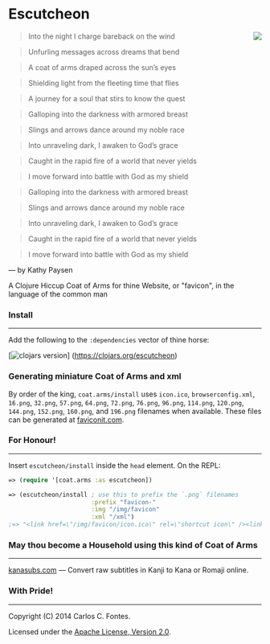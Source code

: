 Escutcheon
==========
<img align="right"
     src="http://s3-eu-west-1.amazonaws.com/lookandlearn-preview/A/A003/A003411.jpg">
</img>
> Into the night I charge bareback on the wind

> Unfurling messages across dreams that bend

> A coat of arms draped across the sun’s eyes

> Shielding light from the fleeting time that flies

> A journey for a soul that stirs to know the quest

> Galloping into the darkness with armored breast

> Slings and arrows dance around my noble race

> Into unraveling dark, I awaken to God’s grace

> Caught in the rapid fire of a world that never yields

> I move forward into battle with God as my shield

> Galloping into the darkness with armored breast

> Slings and arrows dance around my noble race

> Into unraveling dark, I awaken to God’s grace

> Caught in the rapid fire of a world that never yields

> I move forward into battle with God as my shield

— by Kathy Paysen

A Clojure Hiccup Coat of Arms for thine Website, or "favicon", in the language of the common man 

### Install
----------
Add the following to the `:dependencies` vector of thine horse:

[![clojars version](https://clojars.org/escutcheon/latest-version.svg?raw=true)]
(https://clojars.org/escutcheon)

### Generating miniature Coat of Arms and xml
By order of the king, `coat.arms/install` uses `icon.ico`,
`browserconfig.xml`, `16.png`, `32.png`, `57.png`, `64.png`, `72.png`,
`76.png`, `96.png`, `114.png`, `120.png`, `144.png`, `152.png`, `160.png`,
and `196.png` filenames when available. These files can be generated at
[faviconit.com](http://faviconit.com).

### For Honour!
----------
Insert `escutcheon/install` inside the `head` element. On the REPL:
```clojure
=> (require '[coat.arms :as escutcheon])

=> (escutcheon/install ; use this to prefix the `.png` filenames
                       :prefix "favicon-"
                       :img "/img/favicon"
                       :xml "/xml")
;=> "<link href=\"/img/favicon/icon.ico\" rel=\"shortcut icon\" /><link href=\"/img/favicon/icon.ico\" rel=\"icon\" sizes=\"16x16 32x32 64x64\" /><link href=\"/img/favicon/favicon-196.png\" rel=\"icon\" sizes=\"196x196\" type=\"image/png\" /><link href=\"/img/favicon/favicon-160.png\" rel=\"icon\" sizes=\"160x160\" type=\"image/png\" /><link href=\"/img/favicon/favicon-96.png\" rel=\"icon\" sizes=\"96x96\" type=\"image/png\" /><link href=\"/img/favicon/favicon-64.png\" rel=\"icon\" sizes=\"64x64\" type=\"image/png\" /><link href=\"/img/favicon/favicon-32.png\" rel=\"icon\" sizes=\"32x32\" type=\"image/png\" /><link href=\"/img/favicon/favicon-16.png\" rel=\"icon\" sizes=\"16x16\" type=\"image/png\" /><link href=\"/img/favicon/favicon-152.png\" rel=\"apple-touch-icon\" sizes=\"152x152\" /><link href=\"/img/favicon/favicon-144.png\" rel=\"apple-touch-icon\" sizes=\"144x144\" /><link href=\"/img/favicon/favicon-120.png\" rel=\"apple-touch-icon\" sizes=\"120x120\" /><link href=\"/img/favicon/favicon-114.png\" rel=\"apple-touch-icon\" sizes=\"114x114\" /><link href=\"/img/favicon/favicon-76.png\" rel=\"apple-touch-icon\" sizes=\"76x76\" /><link href=\"/img/favicon/favicon-72.png\" rel=\"apple-touch-icon\" sizes=\"72x72\" /><link href=\"/img/favicon/favicon-57.png\" rel=\"apple-touch-icon\" /><meta content=\"#FFFFFF\" name=\"msapplication-TileColor\" /><meta content=\"/img/favicon/favicon-144.png\" name=\"msapplication-TileImage\" /><meta content=\"/xml/browserconfig.xml\" name=\"msapplication-config\" />"
```

### May thou become a Household using this kind of Coat of Arms
----------
[kanasubs.com](http://www.kanasubs.com) — Convert raw subtitles in Kanji to
Kana or Romaji online.

### With Pride!
----------
Copyright (C) 2014 Carlos C. Fontes.

Licensed under the
[Apache License, Version 2.0](https://www.apache.org/licenses/LICENSE-2.0).
